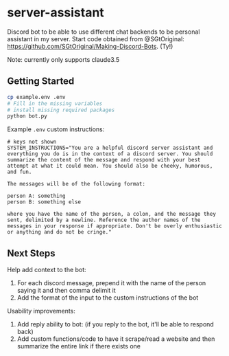 # server-assistant

Discord bot to be able to use different chat backends to be personal assistant in my server.
Start code obtained from @SGtOriginal: https://github.com/SGtOriginal/Making-Discord-Bots. (Ty!)

Note: currently only supports claude3.5

## Getting Started

```bash
cp example.env .env
# Fill in the missing variables
# install missing required packages
python bot.py
```

Example `.env` custom instructions:

```
# keys not shown
SYSTEM_INSTRUCTIONS="You are a helpful discord server assistant and everything you do is in the context of a discord server. You should summarize the content of the message and respond with your best attempt at what it could mean. You should also be cheeky, humorous, and fun.

The messages will be of the following format:

person A: something
person B: something else

where you have the name of the person, a colon, and the message they sent, delimited by a newline. Reference the author names of the messages in your response if appropriate. Don't be overly enthusiastic or anything and do not be cringe."
```

## Next Steps

Help add context to the bot:

1. For each discord message, prepend it with the name of the person saying it and then comma delimit it
2. Add the format of the input to the custom instructions of the bot

Usability improvements:
1. Add reply ability to bot: (if you reply to the bot, it'll be able to respond back)
2. Add custom functions/code to have it scrape/read a website and then summarize the entire link if there exists one

